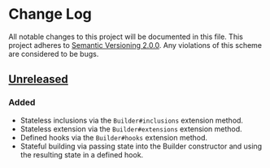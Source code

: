 # Change Log

All notable changes to this project will be documented in this file. This
project adheres to [Semantic Versioning 2.0.0][semver]. Any violations of this
scheme are considered to be bugs.

[semver]: http://semver.org/spec/v2.0.0.html

## [Unreleased][unreleased]

### Added

- Stateless inclusions via the `Builder#inclusions` extension method.
- Stateless extension via the `Builder#extensions` extension method.
- Defined hooks via the `Builder#hooks` extension method.
- Stateful building via passing state into the Builder constructor and using
  the resulting state in a defined hook.

[unreleased]: https://github.com/michaelherold/module_builder
